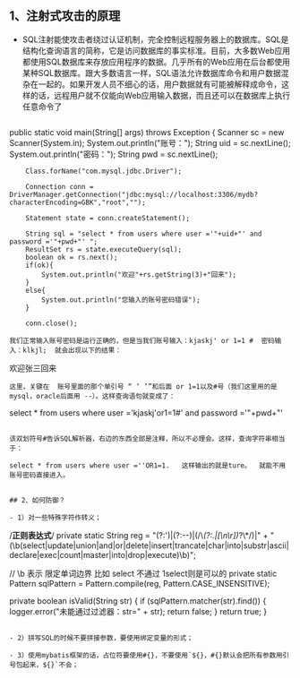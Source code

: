 ## 1、注射式攻击的原理

- SQL注射能使攻击者绕过认证机制，完全控制远程服务器上的数据库。SQL是结构化查询语言的简称，它是访问数据库的事实标准。目前，大多数Web应用都使用SQL数据库来存放应用程序的数据。几乎所有的Web应用在后台都使用某种SQL数据库。跟大多数语言一样，SQL语法允许数据库命令和用户数据混杂在一起的。如果开发人员不细心的话，用户数据就有可能被解释成命令，这样的话，远程用户就不仅能向Web应用输入数据，而且还可以在数据库上执行任意命令了

  ```
public static void main(String[] args) throws Exception {
        Scanner sc = new Scanner(System.in);
        System.out.println("账号：");
        String uid = sc.nextLine();
        System.out.println("密码：");
        String pwd = sc.nextLine();
        
        Class.forName("com.mysql.jdbc.Driver");
        
        Connection conn = DriverManager.getConnection("jdbc:mysql://localhost:3306/mydb?characterEncoding=GBK","root","");
        
        Statement state = conn.createStatement();
        
        String sql = "select * from users where user ='"+uid+"' and password ='"+pwd+"' ";
        ResultSet rs = state.executeQuery(sql);
        boolean ok = rs.next();
        if(ok){
            System.out.println("欢迎"+rs.getString(3)+"回来");
        }
        else{
            System.out.println("您输入的账号密码错误");
        }
        
        conn.close();
  ```
  我们正常输入账号密码是运行正确的，但是当我们账号输入：kjaskj' or 1=1 #  密码输入：klkjl;  就会出现以下的结果：
  
  ```
  欢迎张三回来
  ```
这里，关键在  账号里面的那个单引号 “ ‘ ’”和后面 or 1=1以及#号（我们这里用的是mysql，oracle后面用 --）。这样查询语句就变成了：
 
  ```
select * from users where user ='kjaskj'or1=1#' and password ='"+pwd+"' 
  ```

 该双划符号#告诉SQL解析器，右边的东西全部是注释，所以不必理会。这样，查询字符串相当于：

 select * from users where user =''OR1=1.   这样输出的就是ture。  就能不用账号密码直接进入。


## 2、如何防御？

- 1）对一些特殊字符作转义；

```
/**正则表达式**/
    private static String reg = "(?:')|(?:--)|(/\\*(?:.|[\\n\\r])*?\\*/)|"
                                + "(\\b(select|update|union|and|or|delete|insert|trancate|char|into|substr|ascii|declare|exec|count|master|into|drop|execute)\\b)";
 
// \\b  表示 限定单词边界  比如  select 不通过   1select则是可以的
    private static Pattern sqlPattern = Pattern.compile(reg, Pattern.CASE_INSENSITIVE);
 
 private boolean isValid(String str)
    {
        if (sqlPattern.matcher(str).find())
        {
            logger.error("未能通过过滤器：str=" + str);
            return false;
        }
        return true;
    }  
```

- 2）拼写SQL的时候不要拼接参数，要使用绑定变量的形式；

- 3）使用mybatis框架的话，占位符要使用#{}，不要使用`${}，#{}默认会把所有参数用引号包起来，${}`不会；





